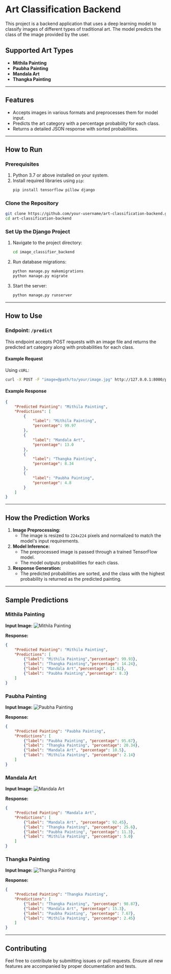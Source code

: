 # Art Classification Backend

This project is a backend application that uses a deep learning model to classify images of different types of traditional art. The model predicts the class of the image provided by the user.

## Supported Art Types
- **Mithila Painting**
- **Paubha Painting**
- **Mandala Art**
- **Thangka Painting**

---

## Features
- Accepts images in various formats and preprocesses them for model input.
- Predicts the art category with a percentage probability for each class.
- Returns a detailed JSON response with sorted probabilities.

---

## How to Run

### Prerequisites
1. Python 3.7 or above installed on your system.
2. Install required libraries using `pip`:
   ```bash
   pip install tensorflow pillow django
   ```

### Clone the Repository
```bash
git clone https://github.com/your-username/art-classification-backend.git
cd art-classification-backend
```

### Set Up the Django Project
1. Navigate to the project directory:
   ```bash
   cd image_classifier_backend
   ```
2. Run database migrations:
   ```bash
   python manage.py makemigrations
   python manage.py migrate
   ```
3. Start the server:
   ```bash
   python manage.py runserver
   ```

---

## How to Use

### Endpoint: `/predict`
This endpoint accepts POST requests with an image file and returns the predicted art category along with probabilities for each class.

#### Example Request
Using `cURL`:
```bash
curl -X POST -F "image=@path/to/your/image.jpg" http://127.0.0.1:8000/predict/
```

#### Example Response
```json
{
    "Predicted Painting": "Mithila Painting",
    "Predictions": [
        {
            "label": "Mithila Painting",
            "percentage": 99.97
        },
        {
            "label": "Mandala Art",
            "percentage": 13.0
        },
        {
            "label": "Thangka Painting",
            "percentage": 8.34
        },
        {
            "label": "Paubha Painting",
            "percentage": 4.8
        }
    ]
}
```

---

## How the Prediction Works
1. **Image Preprocessing:**
   - The image is resized to `224x224` pixels and normalized to match the model's input requirements.
2. **Model Inference:**
   - The preprocessed image is passed through a trained TensorFlow model.
   - The model outputs probabilities for each class.
3. **Response Generation:**
   - The predicted probabilities are sorted, and the class with the highest probability is returned as the predicted painting.

---

## Sample Predictions

### Mithila Painting
**Input Image:**
![Mithila Painting](https://as1.ftcdn.net/v2/jpg/09/77/00/78/1000_F_977007869_uehcVcpfpyWYHPo5SxRltaPAP57gVXBd.jpg)

**Response:**
```json
{
    "Predicted Painting": "Mithila Painting",
    "Predictions": [
        {"label": "Mithila Painting","percentage": 99.93},
        {"label": "Thangka Painting","percentage": 14.24},
        {"label": "Mandala Art","percentage": 11.62},
        {"label": "Paubha Painting","percentage": 8.3}
    ]
}
```

### Paubha Painting
**Input Image:**
![Paubha Painting](https://upload.wikimedia.org/wikipedia/commons/thumb/b/bb/Vishnu_Mandala.jpg/480px-Vishnu_Mandala.jpg)

**Response:**
```json
{
    "Predicted Painting": "Paubha Painting",
    "Predictions": [
        {"label": "Paubha Painting", "percentage": 95.67},
        {"label": "Thangka Painting", "percentage": 20.34},
        {"label": "Mandala Art", "percentage": 10.5},
        {"label": "Mithila Painting", "percentage": 2.14}
    ]
}
```

### Mandala Art
**Input Image:**
![Mandala Art](https://www.indiaart.com/Paintings/25355/large/27737.jpg.ashx?height=350)

**Response:**
```json
{
    "Predicted Painting": "Mandala Art",
    "Predictions": [
        {"label": "Mandala Art", "percentage": 92.45},
        {"label": "Thangka Painting", "percentage": 25.6},
        {"label": "Paubha Painting", "percentage": 11.3},
        {"label": "Mithila Painting", "percentage": 5.0}
    ]
}
```

### Thangka Painting
**Input Image:**
![Thangka Painting](https://upload.wikimedia.org/wikipedia/commons/thumb/b/b1/Thangka_Depicting_Vajrabhairava%2C_ca._1740%2C_Sotheby%27s.jpg/220px-Thangka_Depicting_Vajrabhairava%2C_ca._1740%2C_Sotheby%27s.jpg)

**Response:**
```json
{
    "Predicted Painting": "Thangka Painting",
    "Predictions": [
        {"label": "Thangka Painting", "percentage": 98.87},
        {"label": "Mandala Art", "percentage": 15.3},
        {"label": "Paubha Painting", "percentage": 7.67},
        {"label": "Mithila Painting", "percentage": 2.45}
    ]
}
```

---

## Contributing
Feel free to contribute by submitting issues or pull requests. Ensure all new features are accompanied by proper documentation and tests.